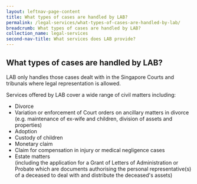 ```yaml
---
layout: leftnav-page-content
title: What types of cases are handled by LAB?
permalink: /legal-services/what-types-of-cases-are-handled-by-lab/
breadcrumb: What types of cases are handled by LAB?
collection_name: legal-services
second-nav-title: What services does LAB provide?
---
```


What types of cases are handled by LAB?
---

LAB only handles those cases dealt with in the Singapore Courts and tribunals where legal representation is allowed.

Services offered by LAB cover a wide range of civil matters including: 

* Divorce
* Variation or enforcement of Court orders on ancillary matters in divorce (e.g. maintenance of ex-wife and children, division of assets and properties)
* Adoption
* Custody of children
* Monetary claim
* Claim for compensation in injury or medical negligence cases
* Estate matters<br>
(including the application for a Grant of Letters of Administration or Probate which are documents authorising the personal representative(s) of a deceased to deal with and distribute the deceased's assets)
